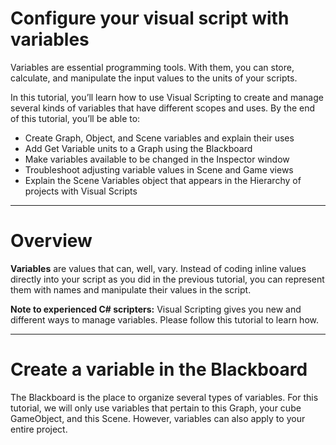 # Configure your visual script with variables

Variables are essential programming tools. With them, you can store, calculate, and manipulate the input values to the units of your scripts.

In this tutorial, you’ll learn how to use Visual Scripting to create and manage several kinds of variables that have different scopes and uses. By the end of this tutorial, you’ll be able to:

- Create Graph, Object, and Scene variables and explain their uses
- Add Get Variable units to a Graph using the Blackboard
- Make variables available to be changed in the Inspector window
- Troubleshoot adjusting variable values in Scene and Game views
- Explain the Scene Variables object that appears in the Hierarchy of projects with Visual Scripts

---

# Overview

**Variables** are values that can, well, vary. Instead of coding inline values directly into your script as you did in the previous tutorial, you can represent them with names and manipulate their values in the script.

**Note to experienced C# scripters:** Visual Scripting gives you new and different ways to manage variables. Please follow this tutorial to learn how.

---

# Create a variable in the Blackboard

The Blackboard is the place to organize several types of variables. For this tutorial, we will only use variables that pertain to this Graph, your cube GameObject, and this Scene. However, variables can also apply to your entire project.